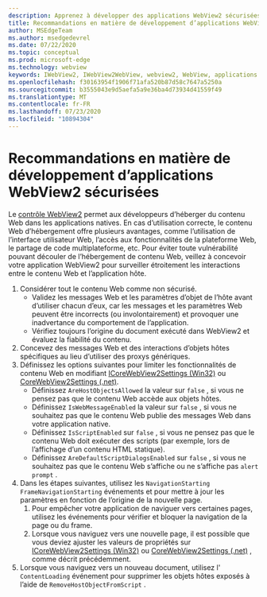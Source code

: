 ```yaml
---
description: Apprenez à développer des applications WebView2 sécurisées
title: Recommandations en matière de développement d’applications WebView2 sécurisées
author: MSEdgeTeam
ms.author: msedgedevrel
ms.date: 07/22/2020
ms.topic: conceptual
ms.prod: microsoft-edge
ms.technology: webview
keywords: IWebView2, IWebView2WebView, webview2, WebView, applications Win32, Win32, Edge, ICoreWebView2, ICoreWebView2Host, contrôle de navigateur, html Edge, sécurité
ms.openlocfilehash: f30163954f1906f71afa520b87d58c7647a5250a
ms.sourcegitcommit: b3555043e9d5aefa5a9e36ba4d73934d41559f49
ms.translationtype: MT
ms.contentlocale: fr-FR
ms.lasthandoff: 07/23/2020
ms.locfileid: "10894304"
---
```

# Recommandations en matière de développement d’applications WebView2 sécurisées  

Le [contrôle WebView2][Webview2Main] permet aux développeurs d’héberger du contenu Web dans les applications natives. En cas d’utilisation correcte, le contenu Web d’hébergement offre plusieurs avantages, comme l’utilisation de l’interface utilisateur Web, l’accès aux fonctionnalités de la plateforme Web, le partage de code multiplateforme, etc.  Pour éviter toute vulnérabilité pouvant découler de l’hébergement de contenu Web, veillez à concevoir votre application WebView2 pour surveiller étroitement les interactions entre le contenu Web et l’application hôte.  

1.  Considérer tout le contenu Web comme non sécurisé.  
    *   Validez les messages Web et les paramètres d’objet de l’hôte avant d’utiliser chacun d’eux, car les messages et les paramètres Web peuvent être incorrects (ou involontairement) et provoquer une inadvertance du comportement de l’application.
    *   Vérifiez toujours l’origine du document exécuté dans WebView2 et évaluez la fiabilité du contenu.  
1.  Concevez des messages Web et des interactions d’objets hôtes spécifiques au lieu d’utiliser des proxys génériques.  
1.  Définissez les options suivantes pour limiter les fonctionnalités de contenu Web en modifiant [ICoreWebView2Settings (Win32)][Webview2ReferenceWin3209538Icorewebview2settings] ou [CoreWebView2Settings (.net)][Webview2ReferenceWin3209538MicrosoftWebWebview2CoreCorewebview2settings].  
    *   Définissez `AreHostObjectsAllowed` la valeur sur `false` , si vous ne pensez pas que le contenu Web accède aux objets hôtes.  
    *   Définissez `IsWebMessageEnabled` la valeur sur `false` , si vous ne souhaitez pas que le contenu Web publie des messages Web dans votre application native.  
    *   Définissez `IsScriptEnabled` sur `false` , si vous ne pensez pas que le contenu Web doit exécuter des scripts (par exemple, lors de l’affichage d’un contenu HTML statique).  
    *   Définissez `AreDefaultScriptDialogsEnabled` sur `false` , si vous ne souhaitez pas que le contenu Web s’affiche ou ne s’affiche pas `alert` `prompt` .  
1.  Dans les étapes suivantes, utilisez les `NavigationStarting` `FrameNavigationStarting` événements et pour mettre à jour les paramètres en fonction de l’origine de la nouvelle page.  
    1.  Pour empêcher votre application de naviguer vers certaines pages, utilisez les événements pour vérifier et bloquer la navigation de la page ou du frame.  
    1.  Lorsque vous naviguez vers une nouvelle page, il est possible que vous deviez ajuster les valeurs de propriétés sur [ICoreWebView2Settings (Win32)][Webview2ReferenceWin3209538Icorewebview2settings] ou [CoreWebView2Settings (.net)][Webview2ReferenceWin3209538MicrosoftWebWebview2CoreCorewebview2settings] , comme décrit précédemment.  
1.  Lorsque vous naviguez vers un nouveau document, utilisez l' `ContentLoading` événement pour supprimer les objets hôtes exposés à l’aide de `RemoveHostObjectFromScript` .  

<!--## Security

Always check the Source property of the WebView before using `ExecuteScript`, `PostWebMessageAsJson`, `PostWebMessageAsString`, or any other method to send information into the WebView. The WebView may have navigated to another page via the end user interacting with the page or script in the page causing navigation. Similarly, be very careful with `AddScriptToExecuteOnDocumentCreated`. All future `navigations` run the same script and if it provides access to information intended only for a certain origin, any HTML document may have access.

When examining the result of an `ExecuteScript` method call, a `WebMessageReceived` event, always check the Source of the sender, or any other mechanism of receiving information from an HTML document in a WebView validate the URI of the HTML document is what you expect.

When constructing a message to send into a WebView, prefer using `PostWebMessageAsJson` and construct the JSON string parameter using a JSON library. This avoids any potential accidents of encoding information into a JSON string or script and ensure no attacker controlled input can modify the rest of the JSON message or run arbitrary script. -->  

<!-- links -->  

[Webview2Main]: ../index.md "Introduction à Microsoft Edge WebView2 (Preview) | Documents Microsoft"  

[Webview2ReferenceWin3209538Icorewebview2settings]: ../reference/win32/0-9-538/icorewebview2settings.md "interface ICoreWebView2Settings | Documents Microsoft"  

[Webview2ReferenceWin3209538MicrosoftWebWebview2CoreCorewebview2settings]: ../reference/dotnet/0-9-538/microsoft-web-webview2-core-corewebview2settings.md "Classe Microsoft. Web. WebView2. Core. CoreWebView2Settings | Documents Microsoft"  
